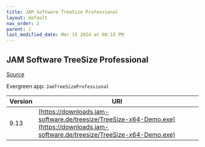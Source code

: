 ```yaml
---
title: JAM Software TreeSize Professional
layout: default
nav_order: 2
parent: J
last_modified_date: Mar 15 2024 at 08:15 PM
---
```


## JAM Software TreeSize Professional

[Source](https://www.jam-software.com/treesize/)

Evergreen app: `JamTreeSizeProfessional`

| Version | URI                                                                                                                                  |
| ------- | ------------------------------------------------------------------------------------------------------------------------------------ |
| 9.13    | [https://downloads.jam-software.de/treesize/TreeSize-x64-Demo.exe](https://downloads.jam-software.de/treesize/TreeSize-x64-Demo.exe) |
